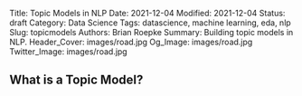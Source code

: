 Title: Topic Models in NLP
Date: 2021-12-04
Modified: 2021-12-04
Status: draft
Category: Data Science
Tags: datascience, machine learning, eda, nlp
Slug: topicmodels
Authors: Brian Roepke
Summary: Building topic models in NLP.
Header_Cover: images/road.jpg
Og_Image: images/road.jpg
Twitter_Image: images/road.jpg

## What is a Topic Model?

